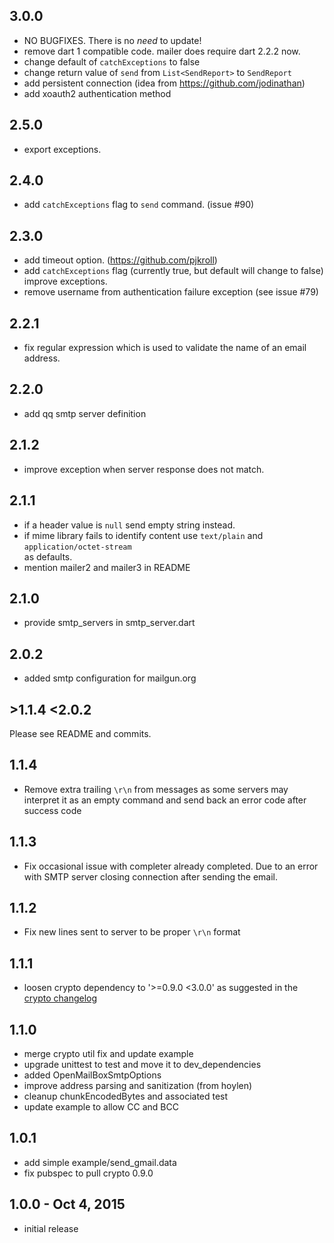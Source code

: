 ## 3.0.0
* NO BUGFIXES.  There is no *need* to update!
* remove dart 1 compatible code.  mailer does require dart 2.2.2 now.
* change default of `catchExceptions` to false
* change return value of `send` from `List<SendReport>` to `SendReport`
* add persistent connection (idea from https://github.com/jodinathan)
* add xoauth2 authentication method

## 2.5.0
* export exceptions.

## 2.4.0
* add `catchExceptions` flag to `send` command.  (issue #90)

## 2.3.0
* add timeout option.  (https://github.com/pjkroll)
* add `catchExceptions` flag (currently true, but default will change to false)
  improve exceptions.
* remove username from authentication failure exception (see issue #79)

## 2.2.1
* fix regular expression which is used to validate the name of an email address. 

## 2.2.0
* add qq smtp server definition

## 2.1.2
* improve exception when server response does not match.

## 2.1.1
* if a header value is `null` send empty string instead.
* if mime library fails to identify content use `text/plain` and `application/octet-stream`  
  as defaults.
* mention mailer2 and mailer3 in README

## 2.1.0
* provide smtp_servers in smtp_server.dart

## 2.0.2
* added smtp configuration for mailgun.org

## >1.1.4 \<2.0.2
Please see README and commits.

## 1.1.4
* Remove extra trailing `\r\n` from messages as some servers may interpret it as an empty
 command and send back an error code after success code

## 1.1.3
* Fix occasional issue with completer already completed. Due to an error with SMTP server
closing connection after sending the email.

## 1.1.2
* Fix new lines sent to server to be proper `\r\n` format

## 1.1.1
* loosen crypto dependency to '>=0.9.0 <3.0.0' as suggested in the
    [crypto changelog](https://github.com/dart-lang/crypto/blob/master/CHANGELOG.md#200)

## 1.1.0
* merge crypto util fix and update example
* upgrade unittest to test and move it to dev_dependencies
* added OpenMailBoxSmtpOptions
* improve address parsing and sanitization (from hoylen)
* cleanup chunkEncodedBytes and associated test
* update example to allow CC and BCC

## 1.0.1
* add simple example/send_gmail.data
* fix pubspec to pull crypto 0.9.0

## 1.0.0 - Oct 4, 2015
* initial release
